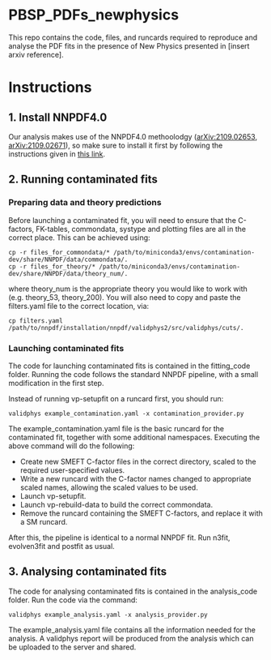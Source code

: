 # PBSP_PDFs_newphysics
This repo contains the code, files, and runcards required to reproduce and analyse the PDF fits in the presence of New Physics presented in [insert arxiv reference]. 

# Instructions

## 1. Install NNPDF4.0
Our analysis makes use of the NNPDF4.0 methoolodgy ([arXiv:2109.02653](https://arxiv.org/abs/2109.02653), [arXiv:2109.02671](https://arxiv.org/abs/2109.02671)), so make sure to install it first by following the instructions given in [this link](https://docs.nnpdf.science/get-started/installation.html).

## 2. Running contaminated fits
### Preparing data and theory predictions

Before launching a contaminated fit, you will need to ensure that the C-factors, FK-tables, commondata, systype and plotting files are all in the correct place. This can be achieved using:

```
cp -r files_for_commondata/* /path/to/miniconda3/envs/contamination-dev/share/NNPDF/data/commondata/.
cp -r files_for_theory/* /path/to/miniconda3/envs/contamination-dev/share/NNPDF/data/theory_num/.
```

where theory_num is the appropriate theory you would like to work with (e.g. theory_53, theory_200). You will also need to copy and paste the filters.yaml file to the correct location, via:

```
cp filters.yaml /path/to/nnpdf/installation/nnpdf/validphys2/src/validphys/cuts/.
```

### Launching contaminated fits
The code for launching contaminated fits is contained in the fitting_code folder. Running the code follows the standard NNPDF pipeline, with a small modification in the first step.

Instead of running vp-setupfit on a runcard first, you should run:

```
validphys example_contamination.yaml -x contamination_provider.py
```

The example_contamination.yaml file is the basic runcard for the contaminated fit, together with some additional namespaces. Executing the above command will do the following:

- Create new SMEFT C-factor files in the correct directory, scaled to the required user-specified values.
- Write a new runcard with the C-factor names changed to appropriate scaled names, allowing the scaled values to be used.
- Launch vp-setupfit.
- Launch vp-rebuild-data to build the correct commondata.
- Remove the runcard containing the SMEFT C-factors, and replace it with a SM runcard.

After this, the pipeline is identical to a normal NNPDF fit. Run n3fit, evolven3fit and postfit as usual.

## 3. Analysing contaminated fits
The code for analysing contaminated fits is contained in the analysis_code folder. Run the code via the command:

```
validphys example_analysis.yaml -x analysis_provider.py
```

The example_analysis.yaml file contains all the information needed for the analysis. A validphys report will be produced from the analysis which can be uploaded to the server and shared.
